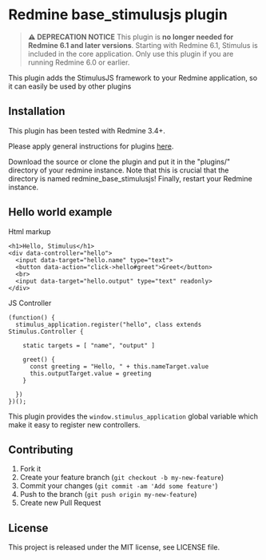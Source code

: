 Redmine base_stimulusjs plugin
======================

> **⚠️ DEPRECATION NOTICE**
> This plugin is **no longer needed for Redmine 6.1 and later versions**.
> Starting with Redmine 6.1, Stimulus is included in the core application.
> Only use this plugin if you are running Redmine 6.0 or earlier.


This plugin adds the StimulusJS framework to your Redmine application, so it can easily be used by other plugins

Installation
------------

This plugin has been tested with Redmine 3.4+.

Please apply general instructions for plugins [here](http://www.redmine.org/wiki/redmine/Plugins).

Download the source or clone the plugin and put it in the "plugins/" directory of your redmine instance. Note that this is crucial that the directory is named redmine_base_stimulusjs!
Finally, restart your Redmine instance.

Hello world example
-----------------------------

Html markup

    <h1>Hello, Stimulus</h1>
    <div data-controller="hello">
      <input data-target="hello.name" type="text">
      <button data-action="click->hello#greet">Greet</button>
      <br>
      <input data-target="hello.output" type="text" readonly>
    </div>

JS Controller

    (function() {
      stimulus_application.register("hello", class extends Stimulus.Controller {
      
        static targets = [ "name", "output" ]
        
        greet() {
          const greeting = "Hello, " + this.nameTarget.value
          this.outputTarget.value = greeting
        }

      })
    })();

This plugin provides the <code>window.stimulus_application</code> global variable which make it easy to register new controllers.

Contributing
------------

1. Fork it
2. Create your feature branch (`git checkout -b my-new-feature`)
3. Commit your changes (`git commit -am 'Add some feature'`)
4. Push to the branch (`git push origin my-new-feature`)
5. Create new Pull Request


License
-------

This project is released under the MIT license, see LICENSE file.
